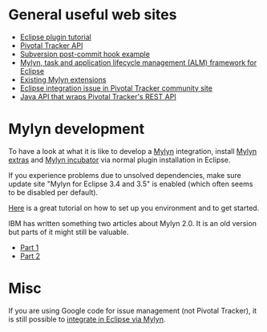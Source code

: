 # General useful web sites #

  * [Eclipse plugin tutorial](http://www.vogella.de/articles/EclipsePlugIn/article.html)
  * [Pivotal Tracker API](http://www.pivotaltracker.com/help/api)
  * [Subversion post-commit hook example](http://www.pivotaltracker.com/help/api?version=v3#subversion_post_commit_example)
  * [Mylyn, task and application lifecycle management (ALM) framework for Eclipse](http://www.eclipse.org/mylyn/)
  * [Existing Mylyn extensions](http://wiki.eclipse.org/index.php/Mylyn/Extensions)
  * [Eclipse integration issue in Pivotal Tracker community site](http://community.pivotaltracker.com/pivotal/topics/what_about_an_eclipse_mylyn_connector)
  * [Java API that wraps Pivotal Tracker's REST API](http://code.google.com/p/pivotal-tracker-java-api/)

# Mylyn development #

To have a look at what it is like to develop a [Mylyn](http://wiki.eclipse.org/Mylyn) integration, install [Mylyn extras](http://download.eclipse.org/tools/mylyn/update/extras) and [Mylyn incubator](http://download.eclipse.org/tools/mylyn/update/incubator) via normal plugin installation in Eclipse.

If you experience problems due to unsolved dependencies, make sure update site "Mylyn for Eclipse 3.4 and 3.5" is enabled (which often seems to be disabled per default).

[Here](http://blog.bielu.com/2010/03/creating-mylyn-connector-plugin-part-1.html) is a great tutorial on how to set up you environment and to get started.

IBM has written something two articles about Mylyn 2.0. It is an old version but parts of it might still be valuable.

  * [Part 1](http://www.ibm.com/developerworks/java/library/j-mylyn1/)
  * [Part 2](http://www.ibm.com/developerworks/java/library/j-mylyn2/)

# Misc #

If you are using Google code for issue management (not Pivotal Tracker), it is still possible to [integrate in Eclipse via Mylyn](http://www.jroller.com/alexRuiz/entry/using_mylyn_with_google_code).